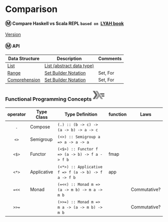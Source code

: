 # Comparison

#### :m: Compare Haskell vs Scala REPL `based on `[LYAH book](http://learnyouahaskell.com/)

[Version](Version.md)


#### :m: API

| Data Structure  | Description                                                                          | Comments |
|-----------------|--------------------------------------------------------------------------------------|----------|
| [List](List.md) | [List (abstract data type)](https://en.wikipedia.org/wiki/List_(abstract_data_type)) |          |
| [Range](Range.md) | [Set Builder Notation](https://en.wikipedia.org/wiki/Set-builder_notation) |  Set, For   |
| [Comprehension](Comprehension.md) | [Set Builder Notation](https://en.wikipedia.org/wiki/Set-builder_notation) |  Set, For         |

### Functional Programming Concepts <sup><img src="../images/602px-Haskell-Logo.svg.png" width=37 height=26><img></sup>

|  operator   | Type Class  |  Type Definition                                 | function | Laws          |
|:-------:|-------------|------------------------------------------------------|----------|---------------|
| `.`     | Compose     | `(.) :: (b -> c) -> (a -> b) -> a -> c`              |          |        |
| `<>`    | Semigroup   | `(<>) :: Semigroup a => a -> a -> a`                 |          |        |
| `<$>`   | Functor     | `(<$>) :: Functor f => (a -> b) -> f a -> f b`       | fmap     |        |
| `<*>`   | Applicative | `(<*>) :: Applicative f => f (a -> b) -> f a -> f b` | app      |         |
| `=<<`   | Monad       | `(=<<) :: Monad m => (a -> m b) -> m a -> m b`       |          | Commutative?        |
| `>>=`   |             | `(>>=) :: Monad m => m a -> (a -> m b) -> m b`       |          | Commutative?        |

